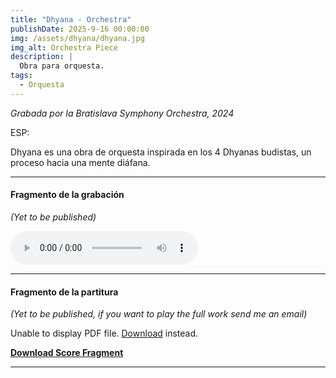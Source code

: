 ```yaml
---
title: "Dhyana - Orchestra"
publishDate: 2025-9-16 00:00:00
img: /assets/dhyana/dhyana.jpg
img_alt: Orchestra Piece
description: |
  Obra para orquesta.
tags:
  - Orquesta
---
```


*Grabada por la Bratislava Symphony Orchestra, 2024*

ESP:

Dhyana es una obra de orquesta inspirada en los 4 Dhyanas budistas, un proceso hacia una mente diáfana.

---

#### **Fragmento de la grabación** 
*(Yet to be published)*

<audio controls src="/assets/dhyana/dhyana-frag.wav"></audio>

---

#### **Fragmento de la partitura** 
*(Yet to be published, if you want to play the full work send me an email)*

<object data="/assets/dhyana/dhyana-frag.pdf" type="application/pdf" width="100%" height="600px">
    <p>Unable to display PDF file. <a href="/assets/dhyana/dhyana-frag">Download</a> instead.</p>
</object>

[**Download Score Fragment**](/assets/dhyana/dhyana-frag.pdf)

---





